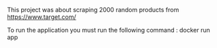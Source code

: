 This project was about scraping 2000 random products from https://www.target.com/ 

To run the application you must run the following command :
docker run app
